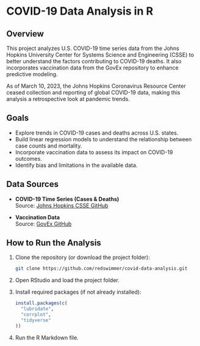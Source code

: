 # COVID-19 Data Analysis in R

## Overview

This project analyzes U.S. COVID-19 time series data from the Johns Hopkins University Center for Systems Science and Engineering (CSSE) to better understand the factors contributing to COVID-19 deaths. It also incorporates vaccination data from the GovEx repository to enhance predictive modeling.

As of March 10, 2023, the Johns Hopkins Coronavirus Resource Center ceased collection and reporting of global COVID-19 data, making this analysis a retrospective look at pandemic trends.

## Goals

- Explore trends in COVID-19 cases and deaths across U.S. states.
- Build linear regression models to understand the relationship between case counts and mortality.
- Incorporate vaccination data to assess its impact on COVID-19 outcomes.
- Identify bias and limitations in the available data.

## Data Sources

- **COVID-19 Time Series (Cases & Deaths)**  
  Source: [Johns Hopkins CSSE GitHub](https://github.com/CSSEGISandData/COVID-19)

- **Vaccination Data**  
  Source: [GovEx GitHub](https://github.com/govex/COVID-19)

## How to Run the Analysis

1. Clone the repository (or download the project folder):
    
    ```bash
    git clone https://github.com/redswimmer/covid-data-analysis.git
    ```

2. Open RStudio and load the project folder.

3. Install required packages (if not already installed):

    ```r
    install.packages(c(
      "lubridate",
      "corrplot",
      "tidyverse"
    ))
    ```

4. Run the R Markdown file.
